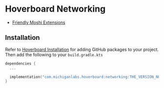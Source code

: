 # Hoverboard Networking

* [Friendly Moshi Extensions](./documentation/moshi_ext.md)

## Installation


Refer to [Hoverboard Installation](../README.md) for adding GitHub packages to your project. Then add the following to your `build.gradle.kts`


```kotlin
dependencies {
  ...

  implementation("com.michiganlabs.hoverboard:networking:THE_VERSION_NUMBER")
}
```